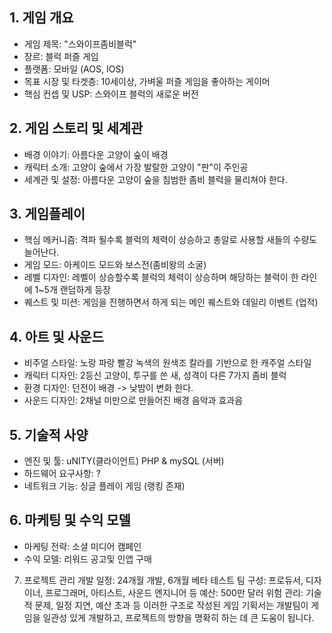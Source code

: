 ## 1. 게임 개요
- 게임 제목: "스와이프좀비블럭"
- 장르: 블럭 퍼즐 게임
- 플랫폼: 모바일 (AOS, IOS)
- 목표 시장 및 타겟층: 10세이상, 가벼울 퍼즐 게임을 좋아하는 게이머
- 핵심 컨셉 및 USP: 스와이프 블럭의 새로운 버전 

## 2. 게임 스토리 및 세계관
- 배경 이야기: 아름다운 고양이 숲이 배경
- 캐릭터 소개: 고양이 숲에서 가장 발랄한 고양이 "판"이 주인공 
- 세계관 및 설정: 아름다운 고양이 숲을 침범한 좀비 블럭을 물리쳐야 한다.

## 3. 게임플레이
- 핵심 메커니즘: 격파 될수록 블럭의 체력이 상승하고 총알로 사용할 새들의 수량도 늘어난다.
- 게임 모드: 아케이드 모드와 보스전(좀비왕의 소굴)
- 레벨 디자인: 레벨이 상승할수록 블럭의 체력이 상승하며 해당하는 블럭이 한 라인에 1~5개 랜덤하게 등장
- 퀘스트 및 미션: 게임을 진행하면서 하게 되는 메인 퀘스트와 데일리 이벤트 (업적)

## 4. 아트 및 사운드
- 비주얼 스타일: 노랑 파랑 빨강 녹색의 원색조 칼라를 기반으로 한 캐주얼 스타일 
- 캐릭터 디자인: 2등신 고양이, 투구를 쓴 새, 성격이 다른 7가지 좀비 블럭
- 환경 디자인: 던전이 배경 -> 낮밤이 변화 한다.
- 사운드 디자인: 2채널 미만으로 만들어진 배경 음악과 효과음

## 5. 기술적 사양
- 엔진 및 툴: uNITY(클라이언트) PHP & mySQL (서버)
- 하드웨어 요구사항: ?
- 네트워크 기능: 싱글 플레이 게임 (랭킹 존재) 

## 6. 마케팅 및 수익 모델
- 마케팅 전략: 소셜 미디어 캠페인 
- 수익 모델: 리워드 공고및 인앱 구매
7. 프로젝트 관리
개발 일정: 24개월 개발, 6개월 베타 테스트
팀 구성: 프로듀서, 디자이너, 프로그래머, 아티스트, 사운드 엔지니어 등
예산: 500만 달러
위험 관리: 기술적 문제, 일정 지연, 예산 초과 등
이러한 구조로 작성된 게임 기획서는 개발팀이 게임을 일관성 있게 개발하고, 프로젝트의 방향을 명확히 하는 데 큰 도움이 됩니다.
